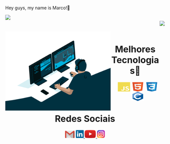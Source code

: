Hey guys, my name is Marco!👋
<div>
  <img  height="150em" src="https://github-readme-stats.vercel.app/api?username=MarcoALR&show_icons=true&theme=chartreuse-dark&include_all_commits=true&count_private=true"/><br>
  <img align="right" height="160em" src="https://github-readme-stats.vercel.app/api/top-langs/?username=MarcoALR&layout=compact&langs_count=16&theme=great-gatsby"/>
</div>
<br>
<div  align="center">
  <div style="display: inline_block"><br>
    <img align="left" height="250" alt="coding-time" src="code.gif">
    <h1 align="center">Melhores Tecnologias🎈 </h1>
<img align="center" height="30" width="40" alt="js-icon"  src="https://raw.githubusercontent.com/devicons/devicon/master/icons/javascript/javascript-plain.svg">
    <img align="center" height="30" width="40" alt="html-icon" src="https://raw.githubusercontent.com/devicons/devicon/master/icons/html5/html5-original.svg">
    <img align="center" height="30" width="40" alt="css-icon" src="https://raw.githubusercontent.com/devicons/devicon/master/icons/css3/css3-original.svg">
    <img align="center" height="30" width="40" alt="c-icon" src="https://raw.githubusercontent.com/devicons/devicon/master/icons/c/c-original.svg">
   </div>
  <h1 align="center">Redes Sociais</h1>
  <a href = "mailto: work.luigi.marcoalrprofissional@gmail.com">
      <img width="30" src="gmail.svg"></a>
    <a href = "https://www.linkedin.com/in/marco-ant%C3%B4nio-79aab82bb/">
       <img width="25" src="linkedin.svg"> </a>
  <a href = "https://www.youtube.com/@AdemiroON_">
   <img width="35" src="youtube.svg"> </a>
  <a href = "https://www.instagram.com/marco_032_/">
       <img width="25" src="instagram.png"></a>
    </div>
